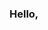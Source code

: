 ### Hello, 

<!--
**R34prZ/R34prZ** is a ✨ _special_ ✨ repository because its `README.md` (this file) appears on your GitHub profile.

### That's my account, isn't it?

- 🔭 I’m currently working on some games on python
- 🌱 I’m currently learning Python, Java, (Html, CSS, Javascript) and looking forward to learn C++
![](https://komarev.com/ghpvc/?username=R34prZ&color=blueviolet)
